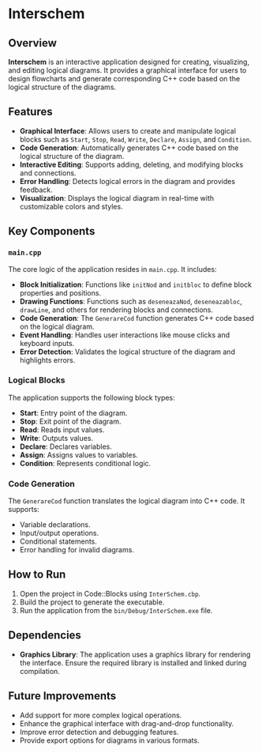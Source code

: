 # Interschem

## Overview

**Interschem** is an interactive application designed for creating, visualizing, and editing logical diagrams. It provides a graphical interface for users to design flowcharts and generate corresponding C++ code based on the logical structure of the diagrams.

## Features

- **Graphical Interface**: Allows users to create and manipulate logical blocks such as `Start`, `Stop`, `Read`, `Write`, `Declare`, `Assign`, and `Condition`.
- **Code Generation**: Automatically generates C++ code based on the logical structure of the diagram.
- **Interactive Editing**: Supports adding, deleting, and modifying blocks and connections.
- **Error Handling**: Detects logical errors in the diagram and provides feedback.
- **Visualization**: Displays the logical diagram in real-time with customizable colors and styles.


## Key Components

### `main.cpp`

The core logic of the application resides in `main.cpp`. It includes:

- **Block Initialization**: Functions like `initNod` and `initbloc` to define block properties and positions.
- **Drawing Functions**: Functions such as `deseneazaNod`, `deseneazabloc`, `drawLine`, and others for rendering blocks and connections.
- **Code Generation**: The `GenerareCod` function generates C++ code based on the logical diagram.
- **Event Handling**: Handles user interactions like mouse clicks and keyboard inputs.
- **Error Detection**: Validates the logical structure of the diagram and highlights errors.

### Logical Blocks

The application supports the following block types:

- **Start**: Entry point of the diagram.
- **Stop**: Exit point of the diagram.
- **Read**: Reads input values.
- **Write**: Outputs values.
- **Declare**: Declares variables.
- **Assign**: Assigns values to variables.
- **Condition**: Represents conditional logic.

### Code Generation

The `GenerareCod` function translates the logical diagram into C++ code. It supports:

- Variable declarations.
- Input/output operations.
- Conditional statements.
- Error handling for invalid diagrams.

## How to Run

1. Open the project in Code::Blocks using `InterSchem.cbp`.
2. Build the project to generate the executable.
3. Run the application from the `bin/Debug/InterSchem.exe` file.

## Dependencies

- **Graphics Library**: The application uses a graphics library for rendering the interface. Ensure the required library is installed and linked during compilation.

## Future Improvements

- Add support for more complex logical operations.
- Enhance the graphical interface with drag-and-drop functionality.
- Improve error detection and debugging features.
- Provide export options for diagrams in various formats.